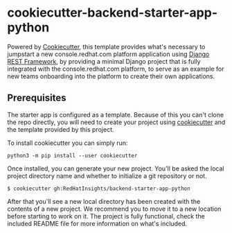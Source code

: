 # cookiecutter-backend-starter-app-python

Powered by [Cookiecutter](https://cookiecutter.readthedocs.io/en/stable/index.html), this template provides what's necessary to
jumpstart a new console.redhat.com platform application using [Django REST Framework](https://www.django-rest-framework.org), by
providing a minimal Django project that is fully integrated with the console.redhat.com platform, to serve as an example for new
teams onboarding into the platform to create their own applications.

## Prerequisites

The starter app is configured as a template. Because of this you can't clone the repo directly, you will need to create your project
using [cookiecutter](https://cookiecutter.readthedocs.io/en/stable/index.html) and the template provided by this project.

To install cookiecutter you can simply run:

```shell
python3 -m pip install --user cookiecutter
```

Once installed, you can generate your new project. You'll be asked the local project directory name and whether to initialize a git
repository or not.

```shell
$ cookiecutter gh:RedHatInsights/backend-starter-app-python
```

After that you'll see a new local directory has been created with the contents of a new project. We recommend you to move it to a new
location before starting to work on it. The project is fully functional, check the included README file for more information on what's
included.

